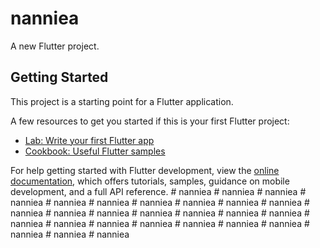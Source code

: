 # nanniea

A new Flutter project.

## Getting Started

This project is a starting point for a Flutter application.

A few resources to get you started if this is your first Flutter project:

- [Lab: Write your first Flutter app](https://docs.flutter.dev/get-started/codelab)
- [Cookbook: Useful Flutter samples](https://docs.flutter.dev/cookbook)

For help getting started with Flutter development, view the
[online documentation](https://docs.flutter.dev/), which offers tutorials,
samples, guidance on mobile development, and a full API reference.
#   n a n n i e a  
 #   n a n n i e a  
 #   n a n n i e a  
 #   n a n n i e a  
 #   n a n n i e a  
 #   n a n n i e a  
 #   n a n n i e a  
 #   n a n n i e a  
 #   n a n n i e a  
 #   n a n n i e a  
 #   n a n n i e a  
 #   n a n n i e a  
 #   n a n n i e a  
 #   n a n n i e a  
 #   n a n n i e a  
 #   n a n n i e a  
 #   n a n n i e a  
 #   n a n n i e a  
 #   n a n n i e a  
 #   n a n n i e a  
 #   n a n n i e a  
 #   n a n n i e a  
 #   n a n n i e a  
 #   n a n n i e a  
 #   n a n n i e a  
 #   n a n n i e a  
 #   n a n n i e a  
 